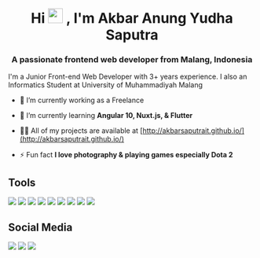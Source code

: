 <h1 align="center">Hi <img src="https://raw.githubusercontent.com/MartinHeinz/MartinHeinz/master/wave.gif" width="30px">
, I'm Akbar Anung Yudha Saputra</h1>
<h3 align="center">A passionate frontend web developer from Malang, Indonesia</h3>
<p>I'm a Junior Front-end Web Developer with 3+ years experience. I also an Informatics Student at University of Muhammadiyah Malang</p>

- 🔭 I’m currently working as a Freelance

- 🌱 I’m currently learning **Angular 10, Nuxt.js, & Flutter**

- 👨‍💻 All of my projects are available at [http://akbarsaputrait.github.io/](http://akbarsaputrait.github.io/)

- ⚡ Fun fact **I love photography & playing games especially Dota 2**


## Tools
![](https://img.shields.io/badge/OS-Windows_10-informational?style=for-the-badge&logo=Windows&logoColor=white&color=0078d6)
![](https://img.shields.io/badge/CLI-Windows_Terminal-informational?style=for-the-badge&logo=Windows%20Terminal&logoColor=white&color=0078d6)
![](https://img.shields.io/badge/Editor-WebStorm-informational?style=for-the-badge&logo=WebStorm&logoColor=white&color=0078d6)
![](https://img.shields.io/badge/Code-Javascript-informational?style=for-the-badge&logo=Javascript&logoColor=white&color=0078d6)
![](https://img.shields.io/badge/Code-Typescript-informational?style=for-the-badge&logo=Typescript&logoColor=white&color=0078d6)
![](https://img.shields.io/badge/Code-Angular_10-informational?style=for-the-badge&logo=Angular&logoColor=white&color=0078d6)
![](https://img.shields.io/badge/Code-Vue.js-informational?style=for-the-badge&logo=Vue.js&logoColor=white&color=0078d6)
![](https://img.shields.io/badge/Code-Nuxt.js-informational?style=for-the-badge&logo=Nuxt.js&logoColor=white&color=0078d6)
![](https://img.shields.io/badge/Code-Flutter-informational?style=for-the-badge&logo=Flutter&logoColor=white&color=0078d6)

## Social Media
[![](https://img.shields.io/badge/@akbarsaputrait-informational?style=for-the-badge&logo=Twitter&logoColor=white&color=0078d6)](https://twitter.com/akbarsaputrait)
[![](https://img.shields.io/badge/akbarsaputrait-informational?style=for-the-badge&logo=Instagram&logoColor=white&color=e1306c)](https://www.instagram.com/akbarsaputrait/)
[![](https://img.shields.io/badge/akbarsaputrait-informational?style=for-the-badge&logo=Linkedin&logoColor=white&color=0077b5)](https://www.linkedin.com/in/akbarsaputrait/)
